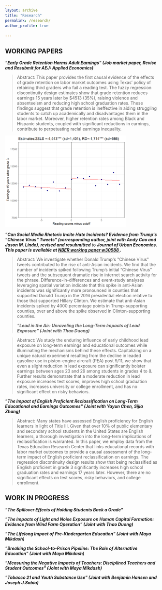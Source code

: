 ```yaml
---
layout: archive
title: "Research"
permalink: /research/
author_profile: true

---
```

## WORKING PAPERS

***"Early Grade Retention Harms Adult Earnings" (Job market paper, Revise and Resubmit for AEJ: Applied Economics)***

> Abstract: This paper provides the first causal evidence of the effects of grade retention on labor market outcomes using Texas’ policy of retaining third graders who fail a reading test. The fuzzy regression discontinuity design estimates show that grade retention reduces earnings 15 years later by $4513 (35%), raising violence and absenteeism and reducing high school graduation rates. These findings suggest that grade retention is ineffective in aiding struggling students to catch up academically and disadvantages them in the labor market. Moreover, higher retention rates among Black and Hispanic students, coupled with significant reductions in earnings, contribute to perpetuating racial earnings inequality.

<img src='/images/research/wage15y_all(ch).png' width='400'>


 ***"Can Social Media Rhetoric Incite Hate Incidents? Evidence from Trump's "Chinese Virus" Tweets" (corresponding author, joint with Andy Cao and Jason M. Lindo)***, ***revised and resubmitted*** to ***Journal of Urban Economics. This paper is available at <a href="https://www.nber.org/papers/w30588"> NBER working paper w30588 </a>.***

> Abstract: We investigate whether Donald Trump's "Chinese Virus" tweets contributed to the rise of anti-Asian incidents. We find that the number of incidents spiked following Trump’s initial “Chinese Virus” tweets and the subsequent dramatic rise in internet search activity for the phrase. Difference-in-differences and event-study analyses leveraging spatial variation indicate that this spike in anti-Asian incidents was significantly more pronounced in counties that supported Donald Trump in the 2016 presidential election relative to those that supported Hillary Clinton. We estimate that anti-Asian incidents spiked by 4000 percentage points in Trump-supporting counties, over and above the spike observed in Clinton-supporting counties.
>
> 
> ***"Lead in the Air: Unraveling the Long-Term Impacts of Lead Exposure" (Joint with Thao Duong)***

> Abstract: We study the enduring influence of early childhood lead exposure on long-term earnings and educational outcomes while illuminating the mechanisms behind these effects. Capitalizing on a unique natural experiment resulting from the decline in leaded gasoline use in piston-engine aircraft (PEA) post 9/11, we show that even a slight reduction in lead exposure can significantly bolster earnings between ages 23 and 29 among students in grades 4 to 8. Further results demonstrate that a moderate reduction in lead exposure increases test scores, improves high school graduation rates, increases university or college enrollment, and has no significant effect on risky behaviors. 


***"The Impact of English Proficient Reclassification on Long-Term Educational and Earnings Outcomes" (Joint with Yayun Chen, Sijia Zhang)***

> Abstract: Many states have assessed English proficiency for English learners in light of Title III. Given that over 10\% of public elementary and secondary school students in the United States are English learners, a thorough investigation into the long-term implications of reclassification is warranted. In this paper, we employ data from the Texas Education Research Center that links educational records with labor market outcomes to provide a causal assessment of the long-term impact of English proficient reclassification on earnings. The regression discontinuity design results show that being reclassified as English proficient in grade 3 significantly increases high school graduation rates and earnings 17 years later. However, there are no significant effects on test scores, risky behaviors, and college enrollment.


## WORK IN PROGRESS


***"The Spillover Effects of Holding Students Back a Grade"***

***"The Impacts of Light and Noise Exposure on Human Capital Formation: Evidence from Wind Farm Operation" (Joint with Thao Duong)***

***"The Lifelong Impact of Pre-Kindergarten Education" (Joint with Maya Mikdash)***

***"Breaking the School-to-Prison Pipeline: The Role of Alternative Education" (Joint with Maya Mikdash)***

***"Measuring the Negative Impacts of Teachers: Disciplined Teachers and Student Outcomes" (Joint with Maya Mikdash)***

***"Tobacco 21 and Youth Substance Use" (Joint with Benjamin Hansen and Joseph J.Sabia)***



